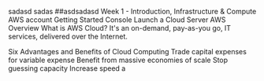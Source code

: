 sadasd
sadas
##asdsadasd
Week 1 - Introduction, Infrastructure & Compute
AWS account
Getting Started
Console
Launch a Cloud Server
AWS Overview
What is AWS Cloud?
It's an on-demand, pay-as-you go, IT services, delivered over the Internet.

Six Advantages and Benefits of Cloud Computing
Trade capital expenses for variable expense
Benefit from massive economies of scale
Stop guessing capacity
Increase speed a
